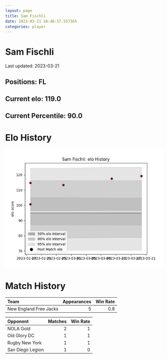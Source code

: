 ```yaml
---  
layout: page  
title: Sam Fischli  
date: 2023-03-21 18:46:57.557365  
categories: player  
---
```

# Sam Fischli


Last updated: 2023-03-21
## Positions: FL

## Current elo: 119.0

## Current Percentile: 90.0

# Elo History


![elo history](history_SamFischli.png)
# Match History


| Team                   |   Appearances |   Win Rate |
|:-----------------------|--------------:|-----------:|
| New England Free Jacks |             5 |        0.8 |

| Opponent         |   Matches |   Win Rate |
|:-----------------|----------:|-----------:|
| NOLA Gold        |         2 |          1 |
| Old Glory DC     |         1 |          1 |
| Rugby New York   |         1 |          1 |
| San Diego Legion |         1 |          0 |